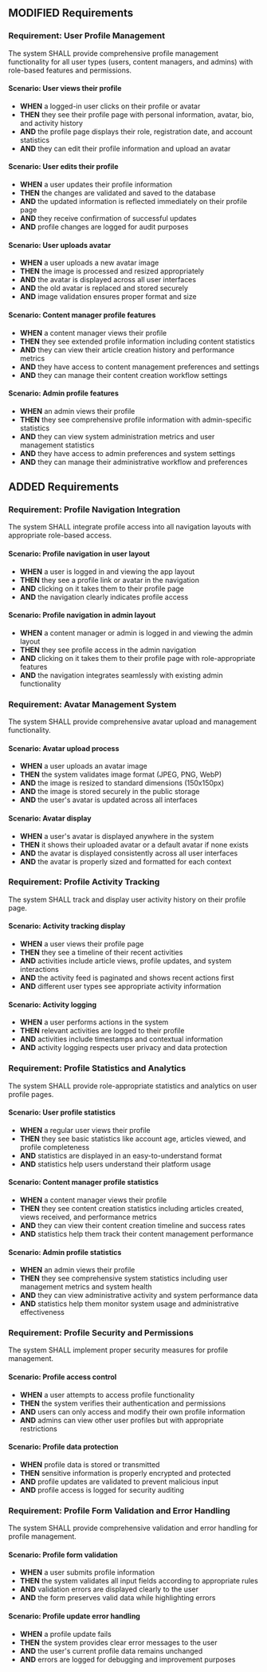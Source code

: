 ## MODIFIED Requirements

### Requirement: User Profile Management
The system SHALL provide comprehensive profile management functionality for all user types (users, content managers, and admins) with role-based features and permissions.

#### Scenario: User views their profile
- **WHEN** a logged-in user clicks on their profile or avatar
- **THEN** they see their profile page with personal information, avatar, bio, and activity history
- **AND** the profile page displays their role, registration date, and account statistics
- **AND** they can edit their profile information and upload an avatar

#### Scenario: User edits their profile
- **WHEN** a user updates their profile information
- **THEN** the changes are validated and saved to the database
- **AND** the updated information is reflected immediately on their profile page
- **AND** they receive confirmation of successful updates
- **AND** profile changes are logged for audit purposes

#### Scenario: User uploads avatar
- **WHEN** a user uploads a new avatar image
- **THEN** the image is processed and resized appropriately
- **AND** the avatar is displayed across all user interfaces
- **AND** the old avatar is replaced and stored securely
- **AND** image validation ensures proper format and size

#### Scenario: Content manager profile features
- **WHEN** a content manager views their profile
- **THEN** they see extended profile information including content statistics
- **AND** they can view their article creation history and performance metrics
- **AND** they have access to content management preferences and settings
- **AND** they can manage their content creation workflow settings

#### Scenario: Admin profile features
- **WHEN** an admin views their profile
- **THEN** they see comprehensive profile information with admin-specific statistics
- **AND** they can view system administration metrics and user management statistics
- **AND** they have access to admin preferences and system settings
- **AND** they can manage their administrative workflow and preferences

## ADDED Requirements

### Requirement: Profile Navigation Integration
The system SHALL integrate profile access into all navigation layouts with appropriate role-based access.

#### Scenario: Profile navigation in user layout
- **WHEN** a user is logged in and viewing the app layout
- **THEN** they see a profile link or avatar in the navigation
- **AND** clicking on it takes them to their profile page
- **AND** the navigation clearly indicates profile access

#### Scenario: Profile navigation in admin layout
- **WHEN** a content manager or admin is logged in and viewing the admin layout
- **THEN** they see profile access in the admin navigation
- **AND** clicking on it takes them to their profile page with role-appropriate features
- **AND** the navigation integrates seamlessly with existing admin functionality

### Requirement: Avatar Management System
The system SHALL provide comprehensive avatar upload and management functionality.

#### Scenario: Avatar upload process
- **WHEN** a user uploads an avatar image
- **THEN** the system validates image format (JPEG, PNG, WebP)
- **AND** the image is resized to standard dimensions (150x150px)
- **AND** the image is stored securely in the public storage
- **AND** the user's avatar is updated across all interfaces

#### Scenario: Avatar display
- **WHEN** a user's avatar is displayed anywhere in the system
- **THEN** it shows their uploaded avatar or a default avatar if none exists
- **AND** the avatar is displayed consistently across all user interfaces
- **AND** the avatar is properly sized and formatted for each context

### Requirement: Profile Activity Tracking
The system SHALL track and display user activity history on their profile page.

#### Scenario: Activity tracking display
- **WHEN** a user views their profile page
- **THEN** they see a timeline of their recent activities
- **AND** activities include article views, profile updates, and system interactions
- **AND** the activity feed is paginated and shows recent actions first
- **AND** different user types see appropriate activity information

#### Scenario: Activity logging
- **WHEN** a user performs actions in the system
- **THEN** relevant activities are logged to their profile
- **AND** activities include timestamps and contextual information
- **AND** activity logging respects user privacy and data protection

### Requirement: Profile Statistics and Analytics
The system SHALL provide role-appropriate statistics and analytics on user profile pages.

#### Scenario: User profile statistics
- **WHEN** a regular user views their profile
- **THEN** they see basic statistics like account age, articles viewed, and profile completeness
- **AND** statistics are displayed in an easy-to-understand format
- **AND** statistics help users understand their platform usage

#### Scenario: Content manager profile statistics
- **WHEN** a content manager views their profile
- **THEN** they see content creation statistics including articles created, views received, and performance metrics
- **AND** they can view their content creation timeline and success rates
- **AND** statistics help them track their content management performance

#### Scenario: Admin profile statistics
- **WHEN** an admin views their profile
- **THEN** they see comprehensive system statistics including user management metrics and system health
- **AND** they can view administrative activity and system performance data
- **AND** statistics help them monitor system usage and administrative effectiveness

### Requirement: Profile Security and Permissions
The system SHALL implement proper security measures for profile management.

#### Scenario: Profile access control
- **WHEN** a user attempts to access profile functionality
- **THEN** the system verifies their authentication and permissions
- **AND** users can only access and modify their own profile information
- **AND** admins can view other user profiles but with appropriate restrictions

#### Scenario: Profile data protection
- **WHEN** profile data is stored or transmitted
- **THEN** sensitive information is properly encrypted and protected
- **AND** profile updates are validated to prevent malicious input
- **AND** profile access is logged for security auditing

### Requirement: Profile Form Validation and Error Handling
The system SHALL provide comprehensive validation and error handling for profile management.

#### Scenario: Profile form validation
- **WHEN** a user submits profile information
- **THEN** the system validates all input fields according to appropriate rules
- **AND** validation errors are displayed clearly to the user
- **AND** the form preserves valid data while highlighting errors

#### Scenario: Profile update error handling
- **WHEN** a profile update fails
- **THEN** the system provides clear error messages to the user
- **AND** the user's current profile data remains unchanged
- **AND** errors are logged for debugging and improvement purposes
